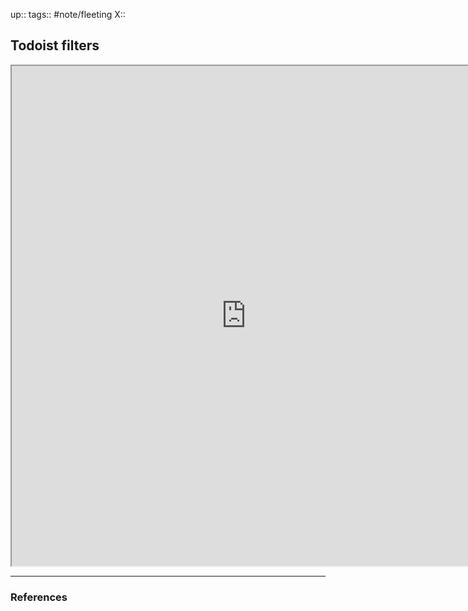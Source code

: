 up::
tags:: #note/fleeting 
X:: 

## Todoist filters

<iframe src="https://todoist.com/help/articles/introduction-to-filters" width=750 height=800></iframe>


---

### References